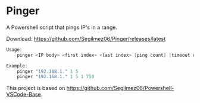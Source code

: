 # Pinger

A Powershell script that pings IP's in a range.

Download: https://github.com/Segilmez06/Pinger/releases/latest

```powershell
Usage:
    pinger <IP body> <first index> <last index> [ping count] [timeout duration]

Example:
    pinger "192.168.1." 1 5
    pinger "192.168.1." 1 5 1 750
```

This project is based on https://github.com/Segilmez06/Powershell-VSCode-Base.
